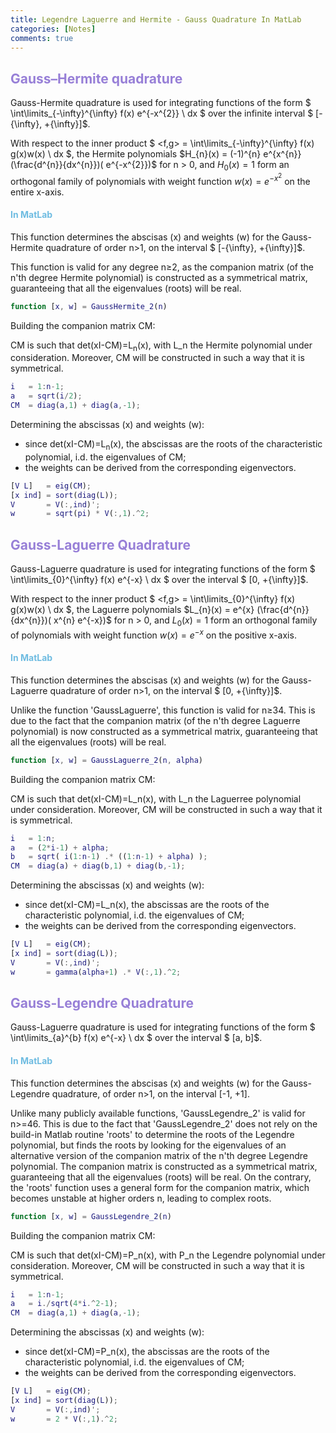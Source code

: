 ```yaml
---
title: Legendre Laguerre and Hermite - Gauss Quadrature In MatLab
categories: [Notes]
comments: true
---
```


<!-- Global site tag (gtag.js) - Google Analytics -->
  <script async src="https://www.googletagmanager.com/gtag/js?id=G-TG0XJZG53F"></script>
  <script>
    window.dataLayer = window.dataLayer || [];
    function gtag(){dataLayer.push(arguments);}
    gtag('js', new Date());

    gtag('config', 'G-TG0XJZG53F');
  </script>

<style TYPE="text/css">code.has-jax {font: inherit; font-size: 100%; background: inherit; border: inherit;}</style><script type="text/x-mathjax-config">
MathJax.Hub.Config({
    tex2jax: {
        inlineMath: [['$','$'], ['\\(','\\)']],
        displayMath: [ ['$$','$$'], ["\\[","\\]"] ],
        skipTags: ['script', 'noscript', 'style', 'textarea', 'pre'] // removed 'code' entry
    }});
MathJax.Hub.Queue(function() {
    var all = MathJax.Hub.getAllJax(), i;
    for(i = 0; i < all.length; i += 1) {
        all[i].SourceElement().parentNode.className += ' has-jax';
    }});
</script><script type="text/javascript" src="https://cdnjs.cloudflare.com/ajax/libs/mathjax/2.7.4/MathJax.js?config=TeX-AMS_HTML-full"></script>


## <font color= 977FD7>Gauss–Hermite quadrature</font>

Gauss-Hermite quadrature is used for integrating functions of the form $ \int\limits_{-\infty}^{\infty} f(x) e^{-x^{2}} \ dx $ over the infinite interval $ [-{\infty}, +{\infty}]$.

With respect to the inner product $ <f,g> = \int\limits_{-\infty}^{\infty} f(x) g(x)w(x) \ dx $,  the Hermite polynomials $H_{n}(x) = (-1)^{n} e^{x^{n}} (\frac{d^{n}}{dx^{n}})( e^{-x^{2}})$ for n > 0, and $H_{0}(x) = 1$ form an orthogonal family of polynomials with weight function $w(x) = e^{-x^{2}}$ on the entire x-axis.

#### <font color= 6FBCE1>In MatLab</font>

This function determines the abscisas (x) and weights (w) for the Gauss-Hermite quadrature of order n>1, on the interval $ [-{\infty}, +{\infty}]$.

This function is valid for any degree n≥2, as the companion matrix (of the n'th degree Hermite polynomial) is constructed as a symmetrical matrix, guaranteeing that all the eigenvalues (roots) will be real.

```matlab
function [x, w] = GaussHermite_2(n)
```

Building the companion matrix CM:

  CM is such that det(xI-CM)=L<sub>n</sub>(x), with L_n the Hermite polynomial under consideration. Moreover, CM will be constructed in such a way that it is symmetrical.

```matlab
i   = 1:n-1;
a   = sqrt(i/2);
CM  = diag(a,1) + diag(a,-1);
```
Determining the abscissas (x) and weights (w):
  - since det(xI-CM)=L<sub>n</sub>(x), the abscissas are the roots of the characteristic polynomial, i.d. the eigenvalues of CM;
  - the weights can be derived from the corresponding eigenvectors.


```matlab
[V L]   = eig(CM);
[x ind] = sort(diag(L));
V       = V(:,ind)';
w       = sqrt(pi) * V(:,1).^2;
```

## <font color= 977FD7>Gauss-Laguerre Quadrature</font>

Gauss-Laguerre quadrature is used for integrating functions of the form $ \int\limits_{0}^{\infty} f(x) e^{-x} \ dx $ over the interval $ [0, +{\infty}]$.

With respect to the inner product $ <f,g> = \int\limits_{0}^{\infty} f(x) g(x)w(x) \ dx $,  the Laguerre polynomials $L_{n}(x) = e^{x} (\frac{d^{n}}{dx^{n}})( x^{n} e^{-x})$ for n > 0, and $L_{0}(x) = 1$ form an orthogonal family of polynomials with weight function $w(x) = e^{-x}$ on the positive  x-axis.


#### <font color= 6FBCE1>In MatLab</font>

This function determines the abscisas (x) and weights (w) for the Gauss-Laguerre quadrature of order n>1, on the interval $ [0, +{\infty}]$.

Unlike the function 'GaussLaguerre', this function is valid for n≥34. This is due to the fact that the companion matrix (of the n'th degree Laguerre polynomial) is now constructed as a symmetrical matrix, guaranteeing that all the eigenvalues (roots) will be real.

```matlab
function [x, w] = GaussLaguerre_2(n, alpha)
```

Building the companion matrix CM:

CM is such that det(xI-CM)=L_n(x), with L_n the Laguerree polynomial under consideration. Moreover, CM will be constructed in such a way that it is symmetrical.

```matlab
i   = 1:n;
a   = (2*i-1) + alpha;
b   = sqrt( i(1:n-1) .* ((1:n-1) + alpha) );
CM  = diag(a) + diag(b,1) + diag(b,-1);
```
Determining the abscissas (x) and weights (w):
- since det(xI-CM)=L_n(x), the abscissas are the roots of the characteristic polynomial, i.d. the eigenvalues of CM;
- the weights can be derived from the corresponding eigenvectors.

```matlab
[V L]   = eig(CM);
[x ind] = sort(diag(L));
V       = V(:,ind)';
w       = gamma(alpha+1) .* V(:,1).^2;
```


## <font color= 977FD7>Gauss-Legendre Quadrature</font>
Gauss-Laguerre quadrature is used for integrating functions of the form $ \int\limits_{a}^{b} f(x) e^{-x} \ dx $ over the interval $ [a, b]$.



#### <font color= 6FBCE1>In MatLab</font>

This function determines the abscisas (x) and weights (w) for the Gauss-Legendre quadrature, of order n>1, on the interval [-1, +1].        

Unlike many publicly available functions, 'GaussLegendre_2' is valid for n>=46. This is due to the fact that 'GaussLegendre_2' does not rely on the build-in Matlab routine 'roots' to determine the roots of the Legendre polynomial, but finds the roots by looking for the eigenvalues of an alternative version of the companion matrix of the n'th degree Legendre polynomial. The companion matrix is constructed as a symmetrical matrix, guaranteeing that all the eigenvalues (roots) will be real. On the contrary, the 'roots' function uses a general form for the companion matrix, which becomes unstable at higher orders n, leading to complex roots.        

```matlab
function [x, w] = GaussLegendre_2(n)
```

Building the companion matrix CM:

CM is such that det(xI-CM)=P_n(x), with P_n the Legendre polynomial under consideration. Moreover, CM will be constructed in such a way that it is symmetrical.
```matlab
i   = 1:n-1;
a   = i./sqrt(4*i.^2-1);
CM  = diag(a,1) + diag(a,-1);
```
Determining the abscissas (x) and weights (w):
- since det(xI-CM)=P_n(x), the abscissas are the roots of the characteristic polynomial, i.d. the eigenvalues of CM;
- the weights can be derived from the corresponding eigenvectors.

```matlab
[V L]   = eig(CM);
[x ind] = sort(diag(L));
V       = V(:,ind)';
w       = 2 * V(:,1).^2;
```
